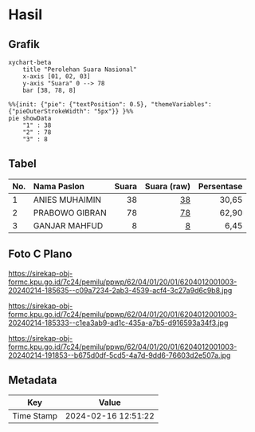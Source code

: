 # Hasil

## Grafik

```mermaid
xychart-beta
    title "Perolehan Suara Nasional"
    x-axis [01, 02, 03]
    y-axis "Suara" 0 --> 78
    bar [38, 78, 8]
```

```mermaid
%%{init: {"pie": {"textPosition": 0.5}, "themeVariables": {"pieOuterStrokeWidth": "5px"}} }%%
pie showData
    "1" : 38
    "2" : 78
    "3" : 8
```

## Tabel

| No. | Nama Paslon    | Suara | Suara (raw) | Persentase |
|:--- |:-------------- | -----:| -----------:| ----------:|
| 1   | ANIES MUHAIMIN | 38    | [38][p-1]   | 30,65      |
| 2   | PRABOWO GIBRAN | 78    | [78][p-2]   | 62,90      |
| 3   | GANJAR MAHFUD  | 8     | [8][p-3]    | 6,45       |


[p-1]: https://github.com/gigit-pemilu/pemilu-2024/blob/main/pilpres/hitung-suara/sub/62-kalimantan-tengah/sub/04-barito-selatan/sub/01-jenamas/sub/2001-tampulang/sub/003-tps/sub/paslon-1.txt
[p-2]: https://github.com/gigit-pemilu/pemilu-2024/blob/main/pilpres/hitung-suara/sub/62-kalimantan-tengah/sub/04-barito-selatan/sub/01-jenamas/sub/2001-tampulang/sub/003-tps/sub/paslon-2.txt
[p-3]: https://github.com/gigit-pemilu/pemilu-2024/blob/main/pilpres/hitung-suara/sub/62-kalimantan-tengah/sub/04-barito-selatan/sub/01-jenamas/sub/2001-tampulang/sub/003-tps/sub/paslon-3.txt

## Foto C Plano

https://sirekap-obj-formc.kpu.go.id/7c24/pemilu/ppwp/62/04/01/20/01/6204012001003-20240214-185635--c09a7234-2ab3-4539-acf4-3c27a9d6c9b8.jpg

https://sirekap-obj-formc.kpu.go.id/7c24/pemilu/ppwp/62/04/01/20/01/6204012001003-20240214-185333--c1ea3ab9-ad1c-435a-a7b5-d916593a34f3.jpg

https://sirekap-obj-formc.kpu.go.id/7c24/pemilu/ppwp/62/04/01/20/01/6204012001003-20240214-191853--b675d0df-5cd5-4a7d-9dd6-76603d2e507a.jpg


## Metadata

| Key        | Value               |
| ---------- | ------------------- |
| Time Stamp | 2024-02-16 12:51:22 |



